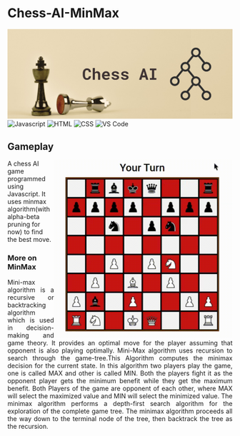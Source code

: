 # Chess-AI-MinMax
![banner](https://github.com/prabhav-pandya/Chess-AI-MinMax/blob/main/Show%20Images/banner.png)
![Javascript](https://img.shields.io/badge/Javascript-yellow?style=for-the-badge&logo=javascript&logoColor=darkyellow)
![HTML](https://img.shields.io/badge/HTML-lightblue?style=for-the-badge&logo=html5&logoColor=darkblue)
![CSS](https://img.shields.io/badge/CSS-lightgreen?style=for-the-badge&logo=css3&logoColor=darkgreen)
![VS Code](https://img.shields.io/badge/CSS-blue?style=for-the-badge&logo=visualstudio&logoColor=darkblue)
<br>
<div>
  <h2>Gameplay</h2>
  <div>
    <img align = "right" height = "400px" width = "400px" src = "https://github.com/prabhav-pandya/Chess-AI-MinMax/blob/main/Show%20Images/demo.gif">
    <p>A chess AI game programmed using Javascript. It uses minmax algorithm(with alpha-beta pruning for now) to find the best move. </p>
    <h3>More on MinMax</h3>
        <p align="justify">Mini-max algorithm is a recursive or backtracking algorithm which is used in decision-making and game theory. It provides an optimal move for the player assuming            that opponent is also playing optimally. Mini-Max algorithm uses recursion to search through the game-tree.This Algorithm computes the minimax decision for the current state. In this algorithm two players play        the game, one is called MAX and other is called MIN. Both the players fight it as the opponent player gets the minimum benefit while they get the maximum benefit. Both           Players of the game are opponent of each other, where MAX will select the maximized value and MIN will select the minimized value. The minimax algorithm performs a             depth-first search algorithm for the exploration of the complete game tree. The minimax algorithm proceeds all the way down to the terminal node of the tree, then                backtrack the tree as the recursion.
    </p>
  </div>
</div>
